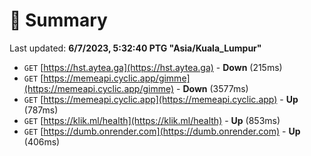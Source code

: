 # 📖 Summary
Last updated: **6/7/2023, 5:32:40 PTG "Asia/Kuala_Lumpur"**

- `GET` [https://hst.aytea.ga](https://hst.aytea.ga) - **Down** (215ms)
- `GET` [https://memeapi.cyclic.app/gimme](https://memeapi.cyclic.app/gimme) - **Down** (3577ms)
- `GET` [https://memeapi.cyclic.app](https://memeapi.cyclic.app) - **Up** (787ms)
- `GET` [https://klik.ml/health](https://klik.ml/health) - **Up** (853ms)
- `GET` [https://dumb.onrender.com](https://dumb.onrender.com) - **Up** (406ms)
